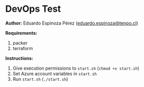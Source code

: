# DevOps Test

**Author:**
Eduardo Espinoza Pérez (eduardo.espinoza@tenpo.cl)

**Requirements:**
1. packer
2. terraform

**Instructions:**
1. Give execution permissions to `start.sh` (`chmod +x start.sh`)
2. Set Azure account variables in `start.sh`
3. Run `start.sh` (`./start.sh`)
